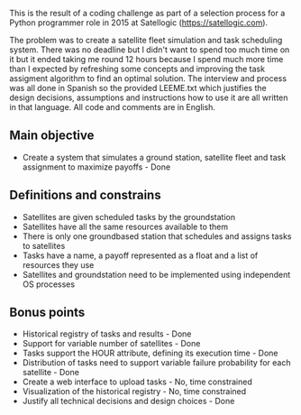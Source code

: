 This is the result of a coding challenge as part of a selection process for a Python programmer role in 2015 at Satellogic (https://satellogic.com).

The problem was to create a satellite fleet simulation and task scheduling system. There was no deadline but I didn't want to spend too much time on it but
it ended taking me round 12 hours because I spend much more time than I expected by refreshing some concepts and improving the task assigment algorithm
to find an optimal solution.
The interview and process was all done in Spanish so the provided LEEME.txt which justifies the design decisions, assumptions and instructions
how to use it are all written in that language. All code and comments are in English.


Main objective
--------------
  * Create a system that simulates a ground station, satellite fleet and task assignment to maximize payoffs - Done

Definitions and constrains
--------------------------
  * Satellites are given scheduled tasks by the groundstation
  * Satellites have all the same resources available to them
  * There is only one groundbased station that schedules and assigns tasks to satellites
  * Tasks have a name, a payoff represented as a float and a list of resources they use
  * Satellites and groundstation need to be implemented using independent OS processes

Bonus points
------------
  * Historical registry of tasks and results                                               - Done
  * Support for variable number of satellites                                              - Done
  * Tasks support the HOUR attribute, defining its execution time                          - Done
  * Distribution of tasks need to support variable failure probability for each satellite  - Done
  * Create a web interface to upload tasks                                                 - No, time constrained
  * Visualization of the historical registry                                               - No, time constrained
  * Justify all technical decisions and design choices                                     - Done
